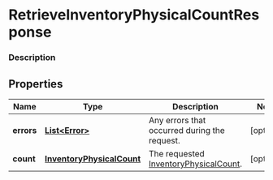 
# RetrieveInventoryPhysicalCountResponse

### Description



## Properties
Name | Type | Description | Notes
------------ | ------------- | ------------- | -------------
**errors** | [**List&lt;Error&gt;**](Error.md) | Any errors that occurred during the request. |  [optional]
**count** | [**InventoryPhysicalCount**](InventoryPhysicalCount.md) | The requested [InventoryPhysicalCount](#type-inventoryphysicalcount). |  [optional]



